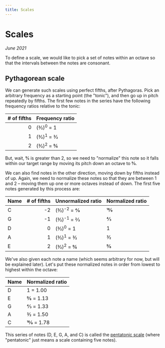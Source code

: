 ```yaml
---
title: Scales
---
```

# Scales

*June 2021*

To define a scale, we would like to pick a set of notes within an octave so that the intervals between the notes are consonant.

## Pythagorean scale

We can generate such scales using perfect fifths, after Pythagoras. Pick an arbitrary frequency as a starting point (the "tonic"), and then go up in pitch repeatedly by fifths. The first few notes in the series have the following frequency ratios relative to the tonic:

| \# of fifths | Frequency ratio |
| -: | ---------- |
|  0 | (3&frasl;2)<sup>0</sup> = 1
|  1 | (3&frasl;2)<sup>1</sup> = 3&frasl;2
|  2 | (3&frasl;2)<sup>2</sup> = 9&frasl;4

But, wait, 9&frasl;4 is greater than 2, so we need to "normalize" this note so it falls within our target range by moving its pitch down an octave to 9&frasl;8.

We can also find notes in the other direction, moving down by fifths instead of up. Again, we need to normalize these notes so that they are between 1 and 2 &ndash; moving them up one or more octaves instead of down. The first five notes generated by this process are:

| Name | \# of fifths | Unnormalized ratio | Normalized ratio |
| - | -: | ---------- | ---------- |
| C | -2 | (3&frasl;2)<sup>-2</sup> = 4&frasl;9  | 16&frasl;9  |
| G | -1 | (3&frasl;2)<sup>-1</sup> = 2&frasl;3  | 4&frasl;3   |
| D |  0 | (3&frasl;2)<sup>0</sup> = 1           | 1           |
| A |  1 | (3&frasl;2)<sup>1</sup> = 3&frasl;2   | 3&frasl;2   |
| E |  2 | (3&frasl;2)<sup>2</sup> = 9&frasl;4   | 9&frasl;8   |

We've also given each note a name (which seems arbitrary for now, but will be explained later). Let's put these normalized notes in order from lowest to highest within the octave:

| Name | Normalized ratio |
| - | ----------- |
| D | 1 = 1.00 |
| E | 9&frasl;8 = 1.13 |
| G | 4&frasl;3 = 1.33 |
| A | 3&frasl;2 = 1.50 |
| C | 16&frasl;9 = 1.78 |

This series of notes (D, E, G, A, and C) is called the [pentatonic scale](https://www.phys.uconn.edu/~gibson/Notes/Section3_4/Sec3_4.htm) (where "pentatonic" just means a scale containing five notes).